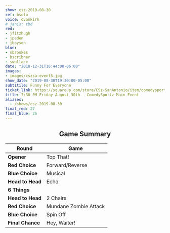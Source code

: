 ```yaml
---
show: csz-2019-08-30
ref: bsolo
voice: dvankirk
# janis: tbd
red:
- jfitzhugh
- jpeden
- jboyson
blue:
- sbrookes
- bscribner
- swallace
date: "2018-12-31T16:44:08-06:00"
images:
- images/cszsa-event5.jpg
show_date: "2019-08-30T19:30:00-05:00"
subtitile: Funny For Everyone
ticket_link: https://squareup.com/store/CSz-SanAntonio/item/comedysportz-friday-august-th-1
title: 7:30 PM Friday August 30th - ComedySportz Main Event
aliases:
  - /shows/csz-2019-08-30
final_red: 27
final_blue: 26
---
```


<center>

## Game Summary

| **Round** | **Game** |
|--------------|------|
| **Opener**       |Top That!|
| **Red Choice**   |Forward/Reverse|
| **Blue Choice**  |Musical|
| **Head to Head** |Echo|
| **6 Things**     |      |
| **Head to Head** |2 Chairs|
| **Red Choice**   |Mundane Zombie Attack|
| **Blue Choice**  |Spin Off|
| **Final Chance** |Hey, Waiter!|


</center>
